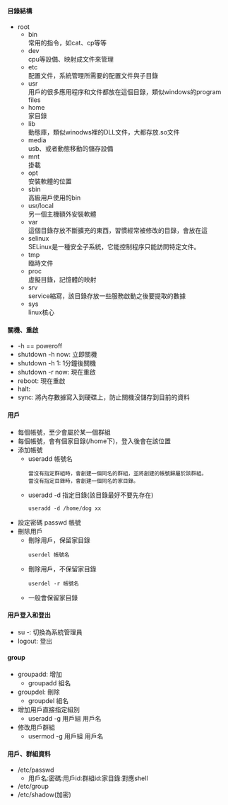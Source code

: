 #### 目錄結構
- root
    - bin <br/>
        常用的指令，如cat、cp等等
    - dev <br/>
        cpu等設備、映射成文件來管理
    - etc <br/>
        配置文件，系統管理所需要的配置文件與子目錄
    - usr <br/>
        用戶的很多應用程序和文件都放在這個目錄，類似windows的program files 
    - home <br/>
        家目錄
    - lib <br/>
        動態庫，類似winodws裡的DLL文件，大都存放.so文件 
    - media <br/>
        usb、或者動態移動的儲存設備 
    - mnt <br/>
        掛載
    - opt <br/> 
        安裝軟體的位置 
    - sbin <br/>
        高級用戶使用的bin
    - usr/local <br/> 
        另一個主機額外安裝軟體
    - var <br/>
        這個目錄存放不斷擴充的東西，習慣經常被修改的目錄，會放在這
    - selinux <br/>
        SELinux是一種安全子系統，它能控制程序只能訪問特定文件。   
    - tmp <br/>
        臨時文件
    - proc <br/>
        虛擬目錄，記憶體的映射
    - srv <br/>
        service縮寫，該目錄存放一些服務啟動之後要提取的數據
    - sys <br/>
        linux核心

#### 關機、重啟
- -h == poweroff
- shutdown -h now: 立即關機
- shutdown -h 1:   1分鐘後關機 
- shutdown -r now: 現在重啟
- reboot: 現在重啟
- halt: 
- sync: 將內存數據寫入到硬碟上，防止關機沒儲存到目前的資料

#### 用戶
- 每個帳號，至少會屬於某一個群組
- 每個帳號，會有個家目錄(/home下)，登入後會在該位置
- 添加帳號
  - useradd 帳號名
    ```
    當沒有指定群組時，會創建一個同名的群組，並將創建的帳號歸屬於該群組。
    當沒有指定目錄時，會創建一個同名的家目錄。
    ```
  - useradd -d 指定目錄(該目錄最好不要先存在)
    ```
    useradd -d /home/dog xx
    ```
- 設定密碼 passwd 帳號
- 刪除用戶
  - 刪除用戶，保留家目錄
    ```
    userdel 帳號名
    ```
  - 刪除用戶，不保留家目錄
    ```
    userdel -r 帳號名
    ```
  - 一般會保留家目錄

#### 用戶登入和登出
- su -: 切換為系統管理員
- logout: 登出

#### group
- groupadd: 增加
    - groupadd 組名
- groupdel: 刪除
    - groupdel 組名
- 增加用戶直接指定組別
    - useradd -g 用戶組 用戶名
- 修改用戶群組
    - usermod -g 用戶組 用戶名
#### 用戶、群組資料
- /etc/passwd
  - 用戶名:密碼:用戶id:群組id:家目錄:對應shell
- /etc/group
- /etc/shadow(加密)